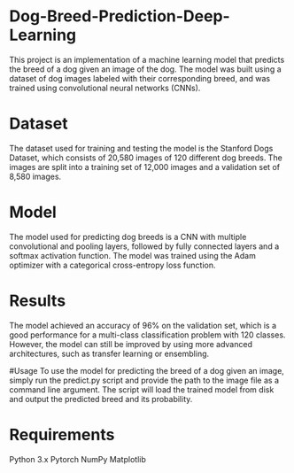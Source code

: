 # Dog-Breed-Prediction-Deep-Learning
This project is an implementation of a machine learning model that predicts the breed of a dog given an image of the dog. The model was built using a dataset of dog images labeled with their corresponding breed, and was trained using convolutional neural networks (CNNs).

# Dataset
The dataset used for training and testing the model is the Stanford Dogs Dataset, which consists of 20,580 images of 120 different dog breeds. The images are split into a training set of 12,000 images and a validation set of 8,580 images.

# Model
The model used for predicting dog breeds is a CNN with multiple convolutional and pooling layers, followed by fully connected layers and a softmax activation function. The model was trained using the Adam optimizer with a categorical cross-entropy loss function.

# Results
The model achieved an accuracy of 96% on the validation set, which is a good performance for a multi-class classification problem with 120 classes. However, the model can still be improved by using more advanced architectures, such as transfer learning or ensembling.

#Usage
To use the model for predicting the breed of a dog given an image, simply run the predict.py script and provide the path to the image file as a command line argument. The script will load the trained model from disk and output the predicted breed and its probability.

# Requirements
Python 3.x
Pytorch
NumPy
Matplotlib
